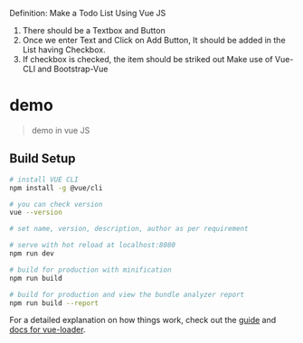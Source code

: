 Definition: 
Make a Todo List Using Vue JS
1. There should be a Textbox and Button
2. Once we enter Text and Click on Add Button, It should be added in the List having Checkbox.
3. If checkbox is checked, the item should be striked out
Make use of Vue-CLI and Bootstrap-Vue

# demo

> demo in vue JS

## Build Setup


``` bash
# install VUE CLI
npm install -g @vue/cli

# you can check version
vue --version

# set name, version, description, author as per requirement

# serve with hot reload at localhost:8080
npm run dev

# build for production with minification
npm run build

# build for production and view the bundle analyzer report
npm run build --report
```

For a detailed explanation on how things work, check out the [guide](http://vuejs-templates.github.io/webpack/) and [docs for vue-loader](http://vuejs.github.io/vue-loader).
